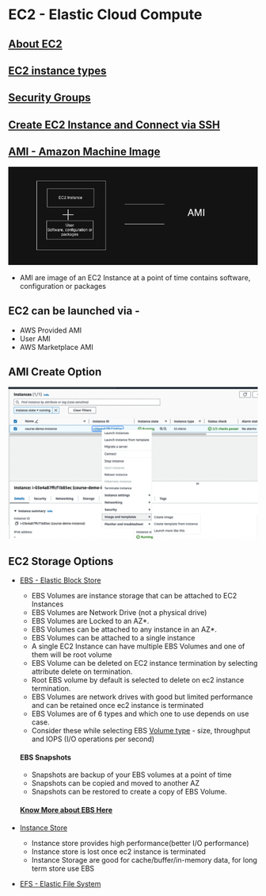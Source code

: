 # EC2 - Elastic Cloud Compute

## [About EC2](https://aws.amazon.com/ec2/)
## [EC2 instance types](https://aws.amazon.com/ec2/instance-types/)
## [Security Groups](https://docs.aws.amazon.com/vpc/latest/userguide/security-groups.html)
## [Create EC2 Instance and Connect via SSH](https://hkcodeblogs.medium.com/aws-ec2-create-and-connect-to-instance-via-ssh-354a0c1909f)

## [AMI - Amazon Machine Image](https://docs.aws.amazon.com/AWSEC2/latest/UserGuide/AMIs.html)
![](./ami.png)

- AMI are image of an EC2 Instance at a point of time contains software, configuration or packages

## EC2 can be launched via - 
  - AWS Provided AMI
  - User AMI
  - AWS Marketplace AMI 

## AMI Create Option
![](./ami_create_option.png)

## EC2 Storage Options
 - [EBS - Elastic Block Store](./ebs/README.md)

    - EBS Volumes are instance storage that can be attached to EC2 Instances
    - EBS Volumes are Network Drive (not a physical drive)
    - EBS Volumes are Locked to an AZ*.
    - EBS Volumes can be attached to any instance in an AZ*.
    - EBS Volumes can be attached to a single instance
    - A single EC2 Instance can have multiple EBS Volumes and one of them will be root volume
    - EBS Volume can be deleted on EC2 instance termination by selecting attribute delete on termination.
    - Root EBS volume by default is selected to delete on ec2 instance termination.
    - EBS Volumes are network drives with good but limited performance and can be retained once ec2 instance is terminated
    - EBS Volumes are of 6 types and which one to use depends on use case.
    - Consider these while selecting EBS [Volume type](https://docs.aws.amazon.com/AWSEC2/latest/UserGuide/ebs-volume-types.html) - size, throughput and IOPS (I/O operations per second)
    

    #### EBS Snapshots
    - Snapshots are backup of your EBS volumes at a point of time
    - Snapshots can be copied and moved to another AZ
    - Snapshots can be restored to create a copy of EBS Volume.
    #### [Know More about EBS Here](https://docs.aws.amazon.com/AWSEC2/latest/UserGuide/AmazonEBS.html)

 - [Instance Store](https://docs.aws.amazon.com/AWSEC2/latest/UserGuide/InstanceStorage.html)

    - Instance store provides high performance(better I/O performance)
    - Instance store is lost once ec2 instance is terminated    
    - Instance Storage are good for cache/buffer/in-memory data, for long term store use EBS

- [EFS - Elastic File System](https://aws.amazon.com/efs/)

    

